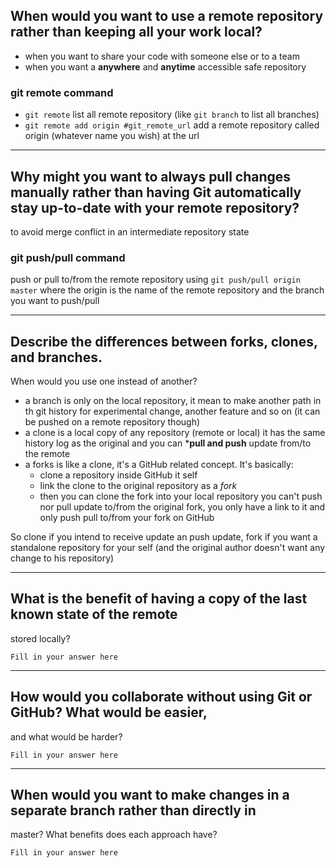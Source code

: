 ## When would you want to use a remote repository rather than keeping all your work local?

- when you want to share your code with someone else or to a team
- when you want a **anywhere** and **anytime** accessible safe repository
    
### git remote command

- `git remote` list all remote repository (like `git branch` to list all branches)
- `git remote add origin #git_remote_url` add a remote repository called origin (whatever name you wish) at the url

-----------------

## Why might you want to always pull changes manually rather than having Git automatically stay up-to-date with your remote repository?
to avoid merge conflict in an intermediate repository state

### git push/pull command

push or pull to/from the remote repository using
`git push/pull origin master` where the origin is the name of the remote repository and the branch you want to push/pull

-----------------

## Describe the differences between forks, clones, and branches.  
When would you use one instead of another?

- a branch is only on the local repository, it mean to make another path in th git history for experimental change, another feature and so on
(it can be pushed on a remote repository though)
- a clone is a local copy of any repository (remote or local) it has the same history log as the original and you can ***pull and push** update from/to the remote
- a forks is like a clone, it's a GitHub related concept. It's basically:
    - clone a repository inside GitHub it self
    - link the clone to the original repository as a *fork*
    - then you can clone the fork into your local repository
you can't push nor pull update to/from the original fork, you only have a link to it and only push pull to/from your fork on GitHub

So clone if you intend to receive update an push update, fork if you want a standalone repository for your self (and the original author doesn't want any change to his repository)

-----------------

## What is the benefit of having a copy of the last known state of the remote
stored locally?

    Fill in your answer here
    
-----------------

## How would you collaborate without using Git or GitHub?  What would be easier,
and what would be harder?

    Fill in your answer here

------------------

## When would you want to make changes in a separate branch rather than directly in
master?  What benefits does each approach have?

    Fill in your answer here
